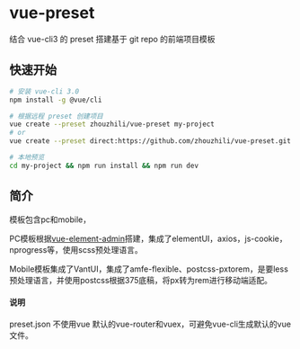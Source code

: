 # vue-preset
结合 vue-cli3 的 preset 搭建基于 git repo 的前端项目模板


## 快速开始

```bash
# 安装 vue-cli 3.0
npm install -g @vue/cli

# 根据远程 preset 创建项目
vue create --preset zhouzhili/vue-preset my-project
# or
vue create --preset direct:https://github.com/zhouzhili/vue-preset.git my-project --clone

# 本地预览
cd my-project && npm run install && npm run dev

```

## 简介

模板包含pc和mobile，

PC模板根据[vue-element-admin](https://github.com/PanJiaChen/vue-element-admin)搭建，集成了elementUI，axios，js-cookie，nprogress等，使用scss预处理语言。

Mobile模板集成了VantUI，集成了amfe-flexible、postcss-pxtorem，是要less预处理语言，并使用postcss根据375底稿，将px转为rem进行移动端适配。

#### 说明

preset.json 不使用vue 默认的vue-router和vuex，可避免vue-cli生成默认的vue文件。

